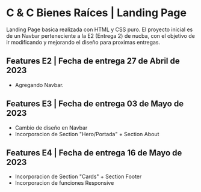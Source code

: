 
# C & C Bienes Raíces | Landing Page

Landing Page basica realizada con HTML y CSS puro. El proyecto inicial es de un Navbar perteneciente a la E2 (Entrega 2) de nucba, con el objetivo de ir modificando y mejorando el diseño para proximas entregas.


## Features E2 | Fecha de entrega 27 de Abril de 2023

- Agregando Navbar.

## Features E3 | Fecha de entrega 03 de Mayo de 2023
- Cambio de diseño en Navbar
- Incorporacion de Section "Hero/Portada" + Section About

## Features E4 | Fecha de entrega 16 de Mayo de 2023

- Incorporacion de Section "Cards" + Section Footer
- Incorporacion de funciones Responsive

